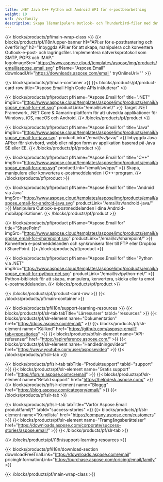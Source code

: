 ```yaml
---
title: .NET Java C++ Python och Android API för e-postbearbetning 
weight: 10
url: /sv/family
description: Skapa läsmanipulera Outlook- och Thunderbird-filer med det relevanta biblioteket på vilken plattform som helst. Skicka eller ta emot e-postmeddelanden från SMTP MIME POP3 HTTP IMAP
---
```


{{< blocks/products/pf/main-wrap-class >}}
{{< blocks/products/pf/i18n/upper-banner h1="API:er för e-posthantering och överföring" h2="Inbyggda API:er för att skapa, manipulera och konvertera Outlook-e-post- och lagringsfiler. Implementera nätverksprotokoll som SMTP, POP3 och IMAP." logoImageSrc="https://www.aspose.cloud/templates/aspose/img/products/email/aspose_email.svg" pfName="Aspose.Email" downloadUrl="https://downloads.aspose.com/email" tryOnlineUrl="" >}}

{{< blocks/products/pf/main-container >}}
{{< blocks/products/pf/product-card-row title="Aspose.Email High Code APIs inkluderar" >}}

{{< blocks/products/pf/product pfName="Aspose.Email for" title=".NET" imgSrc="https://www.aspose.cloud/templates/aspose/img/products/email/aspose_email-for-net.svg" productLink="/email/sv/net/" >}}
Target .NET Framework, .NET Core & Xamarin-plattform för att utveckla applikationer för Windows, iOS, macOS och Android.
{{< /blocks/products/pf/product >}}

{{< blocks/products/pf/product pfName="Aspose.Email for" title="Java" imgSrc="https://www.aspose.cloud/templates/aspose/img/products/email/aspose_email-for-java.svg" productLink="/email/sv/java/" >}}
Inbyggda Java API:er för skrivbord, webb eller någon form av applikation baserad på Java SE eller EE.
{{< /blocks/products/pf/product >}}

{{< blocks/products/pf/product pfName="Aspose.Email for" title="C++" imgSrc="https://www.aspose.cloud/templates/aspose/img/products/email/aspose_email-for-cpp.svg" productLink="/email/sv/cpp/" >}}
Skapa, manipulera eller konvertera e-postmeddelanden i C++-program.
{{< /blocks/products/pf/product >}}

{{< blocks/products/pf/product pfName="Aspose.Email for" title="Android via Java" imgSrc="https://www.aspose.cloud/templates/aspose/img/products/email/aspose_email-for-android-java.svg" productLink="/email/sv/android-java/" >}}
Manipulera Outlook-e-postmeddelanden i dina Android-mobilapplikationer.
{{< /blocks/products/pf/product >}}

{{< blocks/products/pf/product pfName="Aspose.Email for" title="SharePoint" imgSrc="https://www.aspose.cloud/templates/aspose/img/products/email/aspose_email-for-sharepoint.svg" productLink="/email/sv/sharepoint/" >}}
Konvertera e-postmeddelanden och synkronisera filer till FTP eller Dropbox i SharePoint.
{{< /blocks/products/pf/product >}}

{{< blocks/products/pf/product pfName="Aspose.Email for" title="Python via .NET" imgSrc="https://www.aspose.cloud/templates/aspose/img/products/email/aspose_email-for-python-net.svg" productLink="/email/sv/python-net/" >}}
Python-bibliotek för att skapa, manipulera, konvertera, skicka eller ta emot e-postmeddelanden.
{{< /blocks/products/pf/product >}}

{{< /blocks/products/pf/product-card-row >}}
{{< /blocks/products/pf/main-container >}}

{{< blocks/products/pf/i18n/support-learning-resources >}}
{{< blocks/products/pf/slr-tab tabTitle="Lärresurser" tabId="resources" >}}
{{< blocks/products/pf/slr-element name="Dokumentation" href="https://docs.aspose.com/email/" >}}
{{< blocks/products/pf/slr-element name="Källkod" href="https://github.com/aspose-email?tab=repositories" >}}
{{< blocks/products/pf/slr-element name="API-referenser" href="https://apireference.aspose.com/" >}}
{{< blocks/products/pf/slr-element name="Handledningsvideor" href="https://www.youtube.com/user/asposevideo" >}}
{{< /blocks/products/pf/slr-tab >}}

{{< blocks/products/pf/slr-tab tabTitle="Produktsupport" tabId="support" >}}
{{< blocks/products/pf/slr-element name="Gratis support" href="https://forum.aspose.com/c/email" >}}
{{< blocks/products/pf/slr-element name="Betald support" href="https://helpdesk.aspose.com/" >}}
{{< blocks/products/pf/slr-element name="Bloggg" href="https://blog.aspose.com/category/email/" >}}
{{< /blocks/products/pf/slr-tab >}}

{{< blocks/products/pf/slr-tab tabTitle="Varför Aspose.Email produktfamilj?" tabId="success-stories" >}}
{{< blocks/products/pf/slr-element name="Kundlista" href="https://company.aspose.com/customers" >}}
{{< blocks/products/pf/slr-element name="Framgångsberättelser" href="https://downloads.aspose.com/corporate/success-stories/aspose.email/" >}}
{{< /blocks/products/pf/slr-tab >}}

{{< /blocks/products/pf/i18n/support-learning-resources >}}

{{< blocks/products/pf/i18n/download-section downloadFreeTrialLink="https://downloads.aspose.com/email" pricingInformationLink="https://purchase.aspose.com/pricing/email/family" >}}

{{< /blocks/products/pf/main-wrap-class >}}